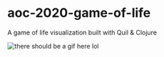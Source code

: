 # aoc-2020-game-of-life
A game of life visualization built with Quil &amp; Clojure

![there should be a gif here lol](<img src="https://github.com/gregsugiyama/aoc-2020-game-of-life/raw/main/aoc_11-12-2020_1.gif" alt="There should be a gif here lol" style="width:250px;height=250px;">)
